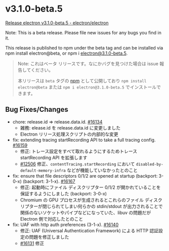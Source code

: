 # v3.1.0-beta.5

[Release electron v3.1.0-beta.5 - electron/electron](https://github.com/electron/electron/releases/tag/v3.1.0-beta.5)

Note: This is a beta release. Please file new issues for any bugs you find in it.

This release is published to npm under the beta tag and can be installed via npm install electron@beta, or npm i electron@3.1.0-beta.5.

> Note: これはベータ リリースです。なにかバグを見つけた場合は issue 報告してください。
>
> 本リリースは `beta` タグの [npm](https://www.npmjs.com/package/electron) として公開しており `npm install electron@beta` または `npm i electron@3.1.0-beta.5` でインストールできます。

## Bug Fixes/Changes

* chore: release.id => release.data.id. [#16134](https://github.com/electron/electron/pull/16134)
  * 雑務: elease.id を release.data.id に変更しました
  * Electron リリース処理スクリプトの内部的な変更
* fix: extending tracing startRecording API to take a full tracing config. [#16159](https://github.com/electron/electron/pull/16159)
  * 修正: トレース設定をすべて取れるようにするためトレース startRecording API を拡張します
  * [#12506](https://github.com/electron/electron/issues/12506) 修正、`contentTracing.startRecording` において `disabled-by-default-memory-infra` などが機能していなかったとのこと
* fix: ensure that file descriptors 0/1/2 are opened at startup (backport: 3-0-x) (backport: 3-1-x). [#16167](https://github.com/electron/electron/pull/16167)
  * 修正: 起動時にファイル ディスクリプター 0/1/2 が開かれていることを保証するようにしました (backport: 3-0-x)
  * Chromium の GPU プロセスが生成されるとこれらのファイル ディスクリプターが閉じられてしまい何らかの stdin/stdout が出力されることで関係のないソケットやパイプなどになっていた、libuv の問題だが Electron 側で対応したとのこと
* fix: UAF with http auth preferences (3-1-x). [#16140](https://github.com/electron/electron/pull/16140)
  * 修正: UAF (Universal Authentication Framework) による HTTP 認証設定の問題を修正しました
  * [#16131](https://github.com/electron/electron/issues/16131) 修正
